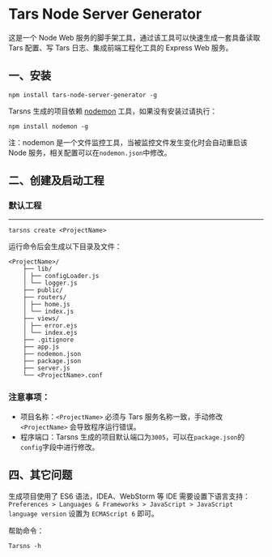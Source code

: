 # Tars Node Server Generator

这是一个 Node Web 服务的脚手架工具，通过该工具可以快速生成一套具备读取 Tars 配置、写 Tars 日志、集成前端工程化工具的 Express Web 服务。

## 一、安装
```
npm install tars-node-server-generator -g
```

Tarsns 生成的项目依赖 [nodemon](https://nodemon.io/) 工具，如果没有安装过请执行：

```
npm install nodemon -g
```
注：nodemon 是一个文件监控工具，当被监控文件发生变化时会自动重启该 Node 服务，相关配置可以在`nodemon.json`中修改。

## 二、创建及启动工程

### 默认工程
---

```
tarsns create <ProjectName>
```

运行命令后会生成以下目录及文件：

```
<ProjectName>/
    ├── lib/
    │ ├── configLoader.js
    │ └── logger.js
    ├── public/
    ├── routers/
    │ ├── home.js
    │ └── index.js
    ├── views/
    │ ├── error.ejs
    │ └── index.ejs
    ├── .gitignore
    ├── app.js
    ├── nodemon.json
    ├── package.json
    ├── server.js
    └── <ProjectName>.conf
```

### 注意事项：
* 项目名称：`<ProjectName>` 必须与 Tars 服务名称一致，手动修改`<ProjectName>` 会导致程序运行错误。
* 程序端口：Tarsns 生成的项目默认端口为`3005`，可以在`package.json`的`config`字段中进行修改。

## 四、其它问题

生成项目使用了 ES6 语法，IDEA、WebStorm 等 IDE 需要设置下语言支持：
`Preferences > Languages & Frameworks > JavaScript > JavaScript language version` 设置为 `ECMAScript 6` 即可。

帮助命令：

```
Tarsns -h
```